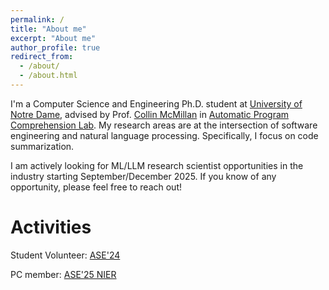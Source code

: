 ```yaml
---
permalink: /
title: "About me"
excerpt: "About me"
author_profile: true
redirect_from: 
  - /about/
  - /about.html
---
```


I'm a Computer Science and Engineering Ph.D. student at [University of Notre Dame](https://cse.nd.edu/), advised by Prof. [Collin McMillan](https://sdf.org/~cmc/) in [Automatic Program Comprehension Lab](https://github.com/apcl-research). My research areas are at the intersection of software engineering and natural language processing. Specifically, I focus on code summarization.

I am actively looking for ML/LLM research scientist opportunities in the industry starting September/December 2025. If you know of any opportunity, please feel free to reach out!

Activities
===========
Student Volunteer: [ASE'24](https://conf.researchr.org/home/ase-2024)

PC member: [ASE'25 NIER](https://conf.researchr.org/track/ase-2025/ase-2025-nier-track)

<!---
News
======
- March 2022, I'm pleased to attend [Computer Science and Engineering](https://cse.nd.edu/) at [University of Notre Dame](https://www.nd.edu/) as a Ph.D. student starting this Fall.
- February 2022, My paper "[AidIR: An Interactive Dialog System to Aid Disease Information Retrieval](https://www.mdpi.com/2076-3417/12/4/1875)" has been accepted to [Applied Sciences](https://www.mdpi.com/journal/applsci).
- October 2021, Site published.
--->
